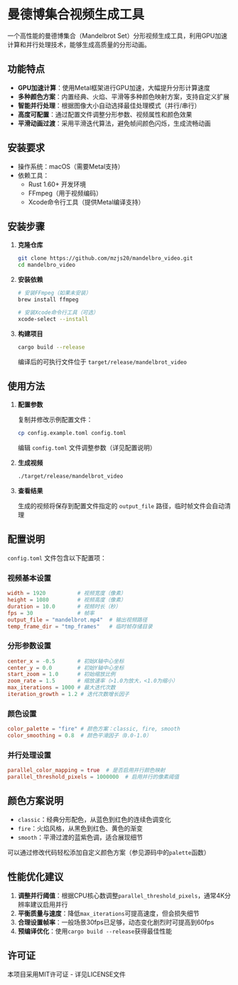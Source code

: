 # 曼德博集合视频生成工具

一个高性能的曼德博集合（Mandelbrot Set）分形视频生成工具，利用GPU加速计算和并行处理技术，能够生成高质量的分形动画。

## 功能特点

- **GPU加速计算**：使用Metal框架进行GPU加速，大幅提升分形计算速度
- **多种颜色方案**：内置经典、火焰、平滑等多种颜色映射方案，支持自定义扩展
- **智能并行处理**：根据图像大小自动选择最佳处理模式（并行/串行）
- **高度可配置**：通过配置文件调整分形参数、视频属性和颜色效果
- **平滑动画过渡**：采用平滑迭代算法，避免帧间颜色闪烁，生成流畅动画

## 安装要求

- 操作系统：macOS（需要Metal支持）
- 依赖工具：
    - Rust 1.60+ 开发环境
    - FFmpeg（用于视频编码）
    - Xcode命令行工具（提供Metal编译支持）

## 安装步骤

1. **克隆仓库**
   ```bash
   git clone https://github.com/mzjs20/mandelbro_video.git
   cd mandelbro_video
   ```

2. **安装依赖**
   ```bash
   # 安装FFmpeg（如果未安装）
   brew install ffmpeg
   
   # 安装Xcode命令行工具（可选）
   xcode-select --install
   ```

3. **构建项目**
   ```bash
   cargo build --release
   ```

   编译后的可执行文件位于 `target/release/mandelbrot_video`

## 使用方法

1. **配置参数**

   复制并修改示例配置文件：
   ```bash
   cp config.example.toml config.toml
   ```

   编辑 `config.toml` 文件调整参数（详见配置说明）

2. **生成视频**
   ```bash
   ./target/release/mandelbrot_video
   ```

3. **查看结果**

   生成的视频将保存到配置文件指定的 `output_file` 路径，临时帧文件会自动清理

## 配置说明

`config.toml` 文件包含以下配置项：

### 视频基本设置
```toml
width = 1920          # 视频宽度（像素）
height = 1080         # 视频高度（像素）
duration = 10.0       # 视频时长（秒）
fps = 30              # 帧率
output_file = "mandelbrot.mp4"  # 输出视频路径
temp_frame_dir = "tmp_frames"   # 临时帧存储目录
```

### 分形参数设置
```toml
center_x = -0.5       # 初始X轴中心坐标
center_y = 0.0        # 初始Y轴中心坐标
start_zoom = 1.0      # 初始缩放比例
zoom_rate = 1.5       # 缩放速率（>1.0为放大，<1.0为缩小）
max_iterations = 1000 # 最大迭代次数
iteration_growth = 1.2 # 迭代次数增长因子
```

### 颜色设置
```toml
color_palette = "fire" # 颜色方案：classic, fire, smooth
color_smoothing = 0.8  # 颜色平滑因子（0.0-1.0）
```

### 并行处理设置
```toml
parallel_color_mapping = true  # 是否启用并行颜色映射
parallel_threshold_pixels = 1000000  # 启用并行的像素阈值
```

## 颜色方案说明

- `classic`：经典分形配色，从蓝色到红色的连续色调变化
- `fire`：火焰风格，从黑色到红色、黄色的渐变
- `smooth`：平滑过渡的蓝紫色调，适合展现细节

可以通过修改代码轻松添加自定义颜色方案（参见源码中的`palette`函数）

## 性能优化建议

1. **调整并行阈值**：根据CPU核心数调整`parallel_threshold_pixels`，通常4K分辨率建议启用并行
2. **平衡质量与速度**：降低`max_iterations`可提高速度，但会损失细节
3. **合理设置帧率**：一般场景30fps已足够，动态变化剧烈时可提高到60fps
4. **预编译优化**：使用`cargo build --release`获得最佳性能

## 许可证

本项目采用MIT许可证 - 详见LICENSE文件